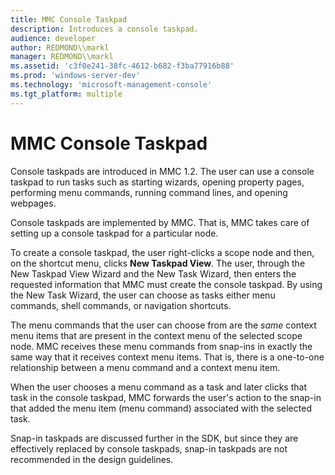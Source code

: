 ```yaml
---
title: MMC Console Taskpad
description: Introduces a console taskpad.
audience: developer
author: REDMOND\\markl
manager: REDMOND\\markl
ms.assetid: 'c3f0e241-38fc-4612-b682-f3ba77916b88'
ms.prod: 'windows-server-dev'
ms.technology: 'microsoft-management-console'
ms.tgt_platform: multiple
---
```


# MMC Console Taskpad

Console taskpads are introduced in MMC 1.2. The user can use a console taskpad to run tasks such as starting wizards, opening property pages, performing menu commands, running command lines, and opening webpages.

Console taskpads are implemented by MMC. That is, MMC takes care of setting up a console taskpad for a particular node.

To create a console taskpad, the user right-clicks a scope node and then, on the shortcut menu, clicks **New Taskpad View**. The user, through the New Taskpad View Wizard and the New Task Wizard, then enters the requested information that MMC must create the console taskpad. By using the New Task Wizard, the user can choose as tasks either menu commands, shell commands, or navigation shortcuts.

The menu commands that the user can choose from are the *same* context menu items that are present in the context menu of the selected scope node. MMC receives these menu commands from snap-ins in exactly the same way that it receives context menu items. That is, there is a one-to-one relationship between a menu command and a context menu item.

When the user chooses a menu command as a task and later clicks that task in the console taskpad, MMC forwards the user's action to the snap-in that added the menu item (menu command) associated with the selected task.

Snap-in taskpads are discussed further in the SDK, but since they are effectively replaced by console taskpads, snap-in taskpads are not recommended in the design guidelines.

 

 





